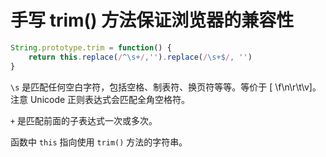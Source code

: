 # 手写 trim() 方法保证浏览器的兼容性

```javascript
String.prototype.trim = function() {
    return this.replace(/^\s+/,'').replace(/\s+$/, '')
}
```

`\s` 是匹配任何空白字符，包括空格、制表符、换页符等等。等价于 [ \f\n\r\t\v]。注意 Unicode 正则表达式会匹配全角空格符。

`+` 是匹配前面的子表达式一次或多次。

函数中 `this` 指向使用 `trim()` 方法的字符串。